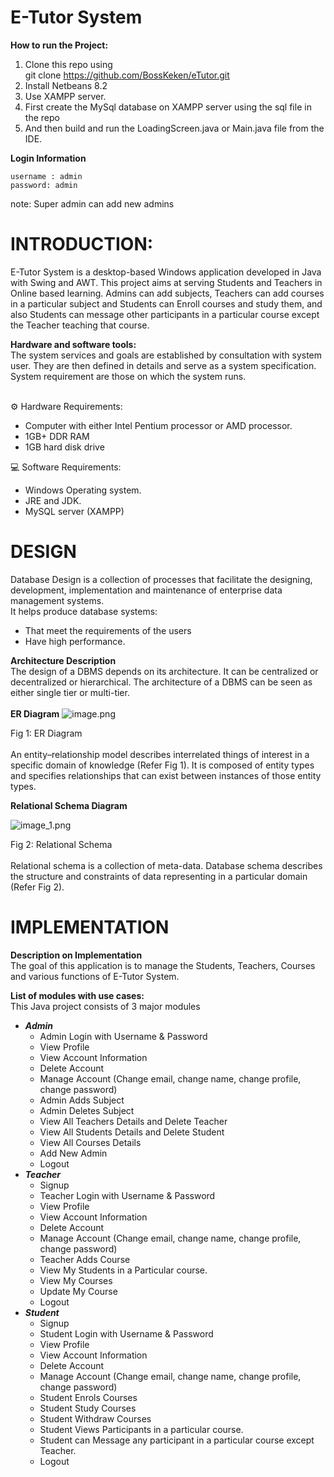 # **E-Tutor System**

**How to run the Project:**

1. Clone this repo using <br>
   git clone https://github.com/BossKeken/eTutor.git
2. Install Netbeans 8.2
3. Use XAMPP server.
4. First create the MySql database on XAMPP server using the sql file in the repo
5. And then build and run the LoadingScreen.java or Main.java file from the IDE.

**Login Information** <br>

```
username : admin
password: admin
```

note: Super admin can add new admins

# INTRODUCTION: <br>

E-Tutor System is a desktop-based Windows application developed in Java with Swing and AWT. This project aims at serving Students and Teachers in Online based learning.
Admins can add subjects, Teachers can add courses in a particular subject and Students can Enroll courses and study them, and also Students can message other participants in a particular course except the Teacher teaching that course.

**Hardware and software tools:**<br>
The system services and goals are established by consultation with system user. They are then defined in details and serve as a system specification. System requirement are those on which the system runs.<br><br>

⚙️ Hardware Requirements:<br>

- Computer with either Intel Pentium processor or AMD processor.<br>
- 1GB+ DDR RAM<br>
- 1GB hard disk drive<br>

💻 Software Requirements:<br>

- Windows Operating system.<br>
- JRE and JDK.<br>
- MySQL server (XAMPP)<br>

# DESIGN<br>

Database Design is a collection of processes that facilitate the designing, development, implementation and maintenance of enterprise data management systems.<br>
It helps produce database systems:<br>

- That meet the requirements of the users<br>
- Have high performance.<br>

**Architecture Description** <br>
The design of a DBMS depends on its architecture. It can be centralized or decentralized or hierarchical. The architecture of a DBMS can be seen as either single tier or multi-tier.<br><br>
**ER Diagram**
![image.png](diagrams/ER_Diagram.jpg)

Fig 1: ER Diagram <br><br>
An entity–relationship model describes interrelated things of interest in a specific domain of knowledge (Refer Fig 1). It is composed of entity types and specifies relationships that can exist between instances of those entity types.

**Relational Schema Diagram**

![image_1.png](diagrams/Relatoinal_Schema.jpg)

Fig 2: Relational Schema <br><br>
Relational schema is a collection of meta-data. Database schema describes the structure and constraints of data representing in a particular domain (Refer Fig 2).

# IMPLEMENTATION <br>

**Description on Implementation**<br>
The goal of this application is to manage the Students, Teachers, Courses and various functions of E-Tutor System.

**List of modules with use cases:**<br>
This Java project consists of 3 major modules

- **_Admin_**<br>
  - Admin Login with Username & Password<br>
  - View Profile<br>
  - View Account Information<br>
  - Delete Account<br>
  - Manage Account (Change email, change name, change profile, change password)<br>
  - Admin Adds Subject<br>
  - Admin Deletes Subject<br>
  - View All Teachers Details and Delete Teacher<br>
  - View All Students Details and Delete Student<br>
  - View All Courses Details<br>
  - Add New Admin<br>
  - Logout<br>
- **_Teacher_**<br>
  - Signup<br>
  - Teacher Login with Username & Password<br>
  - View Profile<br>
  - View Account Information<br>
  - Delete Account<br>
  - Manage Account (Change email, change name, change profile, change password)<br>
  - Teacher Adds Course<br>
  - View My Students in a Particular course.<br>
  - View My Courses<br>
  - Update My Course<br>
  - Logout<br>
- **_Student_**<br>
  - Signup<br>
  - Student Login with Username & Password<br>
  - View Profile<br>
  - View Account Information<br>
  - Delete Account<br>
  - Manage Account (Change email, change name, change profile, change password)<br>
  - Student Enrols Courses<br>
  - Student Study Courses<br>
  - Student Withdraw Courses<br>
  - Student Views Participants in a particular course.<br>
  - Student can Message any participant in a particular course except Teacher.<br>
  - Logout<br>
